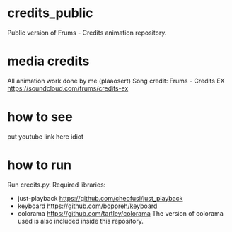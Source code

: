 # credits_public
 Public version of Frums - Credits animation repository.
 
 
# media credits
All animation work done by me (plaaosert)
Song credit: Frums - Credits EX https://soundcloud.com/frums/credits-ex

 
# how to see
put youtube link here idiot
 
 
# how to run
 Run credits.py. Required libraries:
 - just-playback https://github.com/cheofusi/just_playback
 - keyboard https://github.com/boppreh/keyboard
 - colorama https://github.com/tartley/colorama
 The version of colorama used is also included inside this repository.